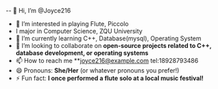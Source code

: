 -- 👋 Hi, I’m @Joyce216
- 👀 I’m interested in playing Flute, Piccolo
- I major in Computer Science, ZQU University
- 🌱 I’m currently learning C++, Database(mysql), Operating System
- 💞 I’m looking to collaborate on **open-source projects related to C++, database development, or operating systems**
- 📫 How to reach me **joyce216@example.com tel:18928793486
- 😄 Pronouns: **She/Her** (or whatever pronouns you prefer!)
- ⚡ Fun fact: **I once performed a flute solo at a local music festival!**
